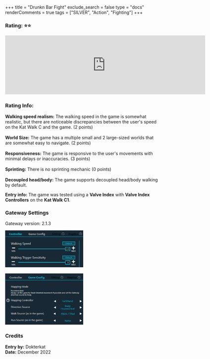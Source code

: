 +++
title = "Drunkn Bar Fight"
exclude_search = false
type = "docs"
renderComments = true
tags = ["SILVER", "Action", "Fighting"]
+++
### Rating: ⭐⭐ <br>

<iframe src="https://store.steampowered.com/widget/528550/" frameborder="0" width="646" height="190"></iframe>

### Rating Info:
**Walking speed realism:** The walking speed in the game is somewhat realistic, but there are noticeable discrepancies between the user's speed on the Kat Walk C and the game. (2 points) <br><br>
**World Size:** The game has a multiple small and 2 large-sized worlds that are somewhat easy to navigate. (2 points) <br><br>
**Responsiveness:** The game is responsive to the user's movements with minimal delays or inaccuracies. (3 points) <br><br>
**Sprinting:** There is no sprinting mechanic (0 points) <br><BR>
**Decoupled head/body:** The game supports decoupled head/body walking by default.

**Entry info:** The game was tested using a **Valve Index** with **Valve Index Controllers** on the **Kat Walk C1**.

### Gateway Settings
Gateway version: 2.1.3 
<br>

<img src="https://raw.githubusercontent.com/dokterkats/katDB/main/settings/DrunknBarFight/gateway-controller.PNG" style="width: 50%;">
<br><br>
<img src="https://raw.githubusercontent.com/dokterkats/katDB/main/settings/DrunknBarFight/gateway-config.PNG" style="width: 50%;">

### Credits
**Entry by:** Dokterkat <br>
**Date:** December 2022

